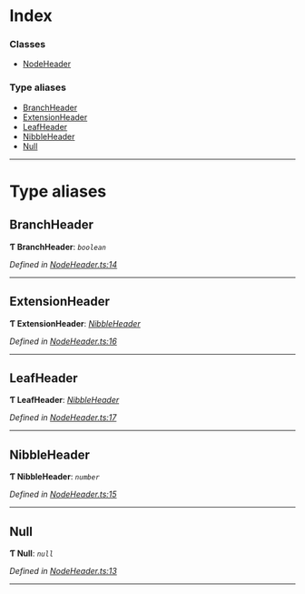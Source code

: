 

# Index

### Classes

* [NodeHeader](../classes/_nodeheader_.nodeheader.md)

### Type aliases

* [BranchHeader](_nodeheader_.md#branchheader)
* [ExtensionHeader](_nodeheader_.md#extensionheader)
* [LeafHeader](_nodeheader_.md#leafheader)
* [NibbleHeader](_nodeheader_.md#nibbleheader)
* [Null](_nodeheader_.md#null)

---

# Type aliases

<a id="branchheader"></a>

##  BranchHeader

**Ƭ BranchHeader**: *`boolean`*

*Defined in [NodeHeader.ts:14](https://github.com/polkadot-js/common/blob/825a9de/packages/trie-codec/src/NodeHeader.ts#L14)*

___
<a id="extensionheader"></a>

##  ExtensionHeader

**Ƭ ExtensionHeader**: *[NibbleHeader](_nodeheader_.md#nibbleheader)*

*Defined in [NodeHeader.ts:16](https://github.com/polkadot-js/common/blob/825a9de/packages/trie-codec/src/NodeHeader.ts#L16)*

___
<a id="leafheader"></a>

##  LeafHeader

**Ƭ LeafHeader**: *[NibbleHeader](_nodeheader_.md#nibbleheader)*

*Defined in [NodeHeader.ts:17](https://github.com/polkadot-js/common/blob/825a9de/packages/trie-codec/src/NodeHeader.ts#L17)*

___
<a id="nibbleheader"></a>

##  NibbleHeader

**Ƭ NibbleHeader**: *`number`*

*Defined in [NodeHeader.ts:15](https://github.com/polkadot-js/common/blob/825a9de/packages/trie-codec/src/NodeHeader.ts#L15)*

___
<a id="null"></a>

##  Null

**Ƭ Null**: *`null`*

*Defined in [NodeHeader.ts:13](https://github.com/polkadot-js/common/blob/825a9de/packages/trie-codec/src/NodeHeader.ts#L13)*

___

